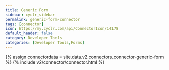 ```yaml
---
title: Generic Form
sidebar: cyclr_sidebar
permalink: generic-form-connector
tags: [connector]
icon: https://my.cyclr.com/api/ConnectorIcon/14178
default_header: false
category: Developer Tools
categories: [Developer Tools,Forms]
---
```

{% assign connectordata = site.data.v2.connectors.connector-generic-form %}
{% include v2/connector/connector.html %}	